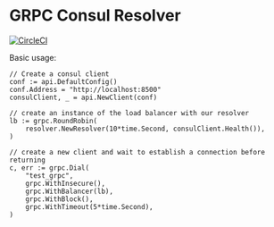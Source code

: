 # GRPC Consul Resolver

[![CircleCI](https://circleci.com/gh/nicholasjackson/grpc-consul-resolver.svg?style=svg)](https://circleci.com/gh/nicholasjackson/grpc-consul-resolver)

Basic usage:
```
// Create a consul client
conf := api.DefaultConfig()
conf.Address = "http://localhost:8500"
consulClient, _ = api.NewClient(conf)

// create an instance of the load balancer with our resolver
lb := grpc.RoundRobin(
	resolver.NewResolver(10*time.Second, consulClient.Health()),
)

// create a new client and wait to establish a connection before returning
c, err := grpc.Dial(
	"test_grpc",
	grpc.WithInsecure(),
	grpc.WithBalancer(lb),
	grpc.WithBlock(),
	grpc.WithTimeout(5*time.Second),
)
```


